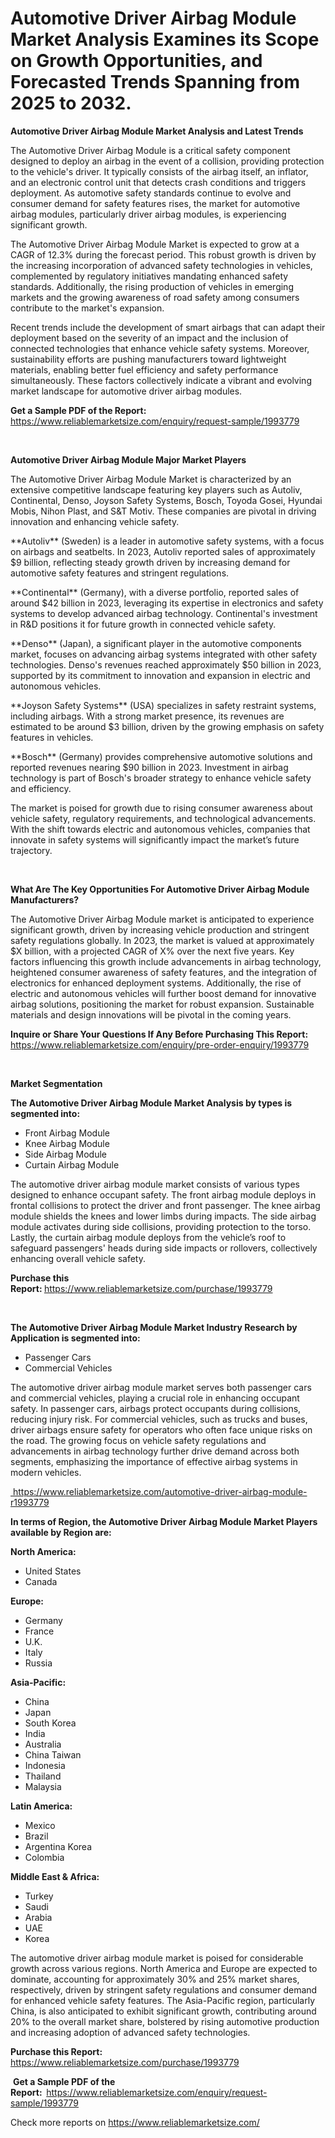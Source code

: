 <p><h1>Automotive Driver Airbag Module Market Analysis Examines its Scope on Growth Opportunities, and Forecasted Trends Spanning from 2025 to 2032.</h1></p><p><strong>Automotive Driver Airbag Module Market Analysis and Latest Trends</strong></p>
<p><p>The Automotive Driver Airbag Module is a critical safety component designed to deploy an airbag in the event of a collision, providing protection to the vehicle's driver. It typically consists of the airbag itself, an inflator, and an electronic control unit that detects crash conditions and triggers deployment. As automotive safety standards continue to evolve and consumer demand for safety features rises, the market for automotive airbag modules, particularly driver airbag modules, is experiencing significant growth.</p><p>The Automotive Driver Airbag Module Market is expected to grow at a CAGR of 12.3% during the forecast period. This robust growth is driven by the increasing incorporation of advanced safety technologies in vehicles, complemented by regulatory initiatives mandating enhanced safety standards. Additionally, the rising production of vehicles in emerging markets and the growing awareness of road safety among consumers contribute to the market's expansion. </p><p>Recent trends include the development of smart airbags that can adapt their deployment based on the severity of an impact and the inclusion of connected technologies that enhance vehicle safety systems. Moreover, sustainability efforts are pushing manufacturers toward lightweight materials, enabling better fuel efficiency and safety performance simultaneously. These factors collectively indicate a vibrant and evolving market landscape for automotive driver airbag modules.</p></p>
<p><strong>Get a Sample PDF of the Report:&nbsp;</strong> <a href="https://www.reliablemarketsize.com/enquiry/request-sample/1993779?utm_campaign=1885&utm_medium=2&utm_source=Github&utm_content=ia&utm_term=29032025&utm_id=automotive-driver-airbag-module">https://www.reliablemarketsize.com/enquiry/request-sample/1993779</a></p>
<p>&nbsp;</p>
<p><strong>Automotive Driver Airbag Module Major Market Players</strong></p>
<p><p>The Automotive Driver Airbag Module Market is characterized by an extensive competitive landscape featuring key players such as Autoliv, Continental, Denso, Joyson Safety Systems, Bosch, Toyoda Gosei, Hyundai Mobis, Nihon Plast, and S&T Motiv. These companies are pivotal in driving innovation and enhancing vehicle safety.</p><p>**Autoliv** (Sweden) is a leader in automotive safety systems, with a focus on airbags and seatbelts. In 2023, Autoliv reported sales of approximately $9 billion, reflecting steady growth driven by increasing demand for automotive safety features and stringent regulations.</p><p>**Continental** (Germany), with a diverse portfolio, reported sales of around $42 billion in 2023, leveraging its expertise in electronics and safety systems to develop advanced airbag technology. Continental's investment in R&D positions it for future growth in connected vehicle safety.</p><p>**Denso** (Japan), a significant player in the automotive components market, focuses on advancing airbag systems integrated with other safety technologies. Denso's revenues reached approximately $50 billion in 2023, supported by its commitment to innovation and expansion in electric and autonomous vehicles.</p><p>**Joyson Safety Systems** (USA) specializes in safety restraint systems, including airbags. With a strong market presence, its revenues are estimated to be around $3 billion, driven by the growing emphasis on safety features in vehicles.</p><p>**Bosch** (Germany) provides comprehensive automotive solutions and reported revenues nearing $90 billion in 2023. Investment in airbag technology is part of Bosch's broader strategy to enhance vehicle safety and efficiency.</p><p>The market is poised for growth due to rising consumer awareness about vehicle safety, regulatory requirements, and technological advancements. With the shift towards electric and autonomous vehicles, companies that innovate in safety systems will significantly impact the market’s future trajectory.</p></p>
<p>&nbsp;</p>
<p><strong>What Are The Key Opportunities For Automotive Driver Airbag Module Manufacturers?</strong></p>
<p><p>The Automotive Driver Airbag Module market is anticipated to experience significant growth, driven by increasing vehicle production and stringent safety regulations globally. In 2023, the market is valued at approximately $X billion, with a projected CAGR of X% over the next five years. Key factors influencing this growth include advancements in airbag technology, heightened consumer awareness of safety features, and the integration of electronics for enhanced deployment systems. Additionally, the rise of electric and autonomous vehicles will further boost demand for innovative airbag solutions, positioning the market for robust expansion. Sustainable materials and design innovations will be pivotal in the coming years.</p></p>
<p><strong>Inquire or Share Your Questions If Any Before Purchasing This Report:</strong> <a href="https://www.reliablemarketsize.com/enquiry/pre-order-enquiry/1993779?utm_campaign=1885&utm_medium=2&utm_source=Github&utm_content=ia&utm_term=29032025&utm_id=automotive-driver-airbag-module">https://www.reliablemarketsize.com/enquiry/pre-order-enquiry/1993779</a></p>
<p>&nbsp;</p>
<p><strong>Market Segmentation</strong></p>
<p><strong>The Automotive Driver Airbag Module Market Analysis by types is segmented into:</strong></p>
<p><ul><li>Front Airbag Module</li><li>Knee Airbag Module</li><li>Side Airbag Module</li><li>Curtain Airbag Module</li></ul></p>
<p><p>The automotive driver airbag module market consists of various types designed to enhance occupant safety. The front airbag module deploys in frontal collisions to protect the driver and front passenger. The knee airbag module shields the knees and lower limbs during impacts. The side airbag module activates during side collisions, providing protection to the torso. Lastly, the curtain airbag module deploys from the vehicle’s roof to safeguard passengers' heads during side impacts or rollovers, collectively enhancing overall vehicle safety.</p></p>
<p><strong>Purchase this Report:&nbsp;</strong><a href="https://www.reliablemarketsize.com/purchase/1993779?utm_campaign=1885&utm_medium=2&utm_source=Github&utm_content=ia&utm_term=29032025&utm_id=automotive-driver-airbag-module">https://www.reliablemarketsize.com/purchase/1993779</a></p>
<p>&nbsp;</p>
<p><strong>The Automotive Driver Airbag Module Market Industry Research by Application is segmented into:</strong></p>
<p><ul><li>Passenger Cars</li><li>Commercial Vehicles</li></ul></p>
<p><p>The automotive driver airbag module market serves both passenger cars and commercial vehicles, playing a crucial role in enhancing occupant safety. In passenger cars, airbags protect occupants during collisions, reducing injury risk. For commercial vehicles, such as trucks and buses, driver airbags ensure safety for operators who often face unique risks on the road. The growing focus on vehicle safety regulations and advancements in airbag technology further drive demand across both segments, emphasizing the importance of effective airbag systems in modern vehicles.</p></p>
<p><a href="https://www.reliablemarketsize.com/automotive-driver-airbag-module-r1993779?utm_campaign=1885&utm_medium=2&utm_source=Github&utm_content=ia&utm_term=29032025&utm_id=automotive-driver-airbag-module">&nbsp;https://www.reliablemarketsize.com/automotive-driver-airbag-module-r1993779</a></p>
<p><strong>In terms of Region, the Automotive Driver Airbag Module Market Players available by Region are:</strong></p>
<p>
    <p> <strong> North America: </strong>
        <ul>
            <li>United States</li>
            <li>Canada</li>
        </ul>
        </p> 
    <p> <strong> Europe: </strong>
        <ul>
            <li>Germany</li>
            <li>France</li>
            <li>U.K.</li>
            <li>Italy</li>
            <li>Russia</li>
        </ul>
        </p> 
    <p> <strong> Asia-Pacific: </strong>
        <ul>
            <li>China</li>
            <li>Japan</li>
            <li>South Korea</li>
            <li>India</li>
            <li>Australia</li>
            <li>China Taiwan</li>
            <li>Indonesia</li>
            <li>Thailand</li>
            <li>Malaysia</li>
        </ul>
        </p> 
    <p> <strong> Latin America: </strong>
        <ul>
            <li>Mexico</li>
            <li>Brazil</li>
            <li>Argentina Korea</li>
            <li>Colombia</li>
        </ul>
        </p> 
    <p> <strong> Middle East & Africa: </strong>
        <ul>
            <li>Turkey</li>
            <li>Saudi</li>
            <li>Arabia</li>
            <li>UAE</li>
            <li>Korea</li>
        </ul>
    </p>
    </p>
<p><p>The automotive driver airbag module market is poised for considerable growth across various regions. North America and Europe are expected to dominate, accounting for approximately 30% and 25% market shares, respectively, driven by stringent safety regulations and consumer demand for enhanced vehicle safety features. The Asia-Pacific region, particularly China, is also anticipated to exhibit significant growth, contributing around 20% to the overall market share, bolstered by rising automotive production and increasing adoption of advanced safety technologies.</p></p>
<p><strong>Purchase this Report: </strong><a href="https://www.reliablemarketsize.com/purchase/1993779?utm_campaign=1885&utm_medium=2&utm_source=Github&utm_content=ia&utm_term=29032025&utm_id=automotive-driver-airbag-module">https://www.reliablemarketsize.com/purchase/1993779</a></p>
<p>&nbsp;<strong>Get a Sample PDF of the Report:&nbsp;&nbsp;</strong><a href="https://www.reliablemarketsize.com/enquiry/request-sample/1993779?utm_campaign=1885&utm_medium=2&utm_source=Github&utm_content=ia&utm_term=29032025&utm_id=automotive-driver-airbag-module">https://www.reliablemarketsize.com/enquiry/request-sample/1993779</a></p>
<p><strong></strong></p>
<p>Check more reports on <a href="https://www.reliablemarketsize.com/?utm_campaign=1885&utm_medium=2&utm_source=Github&utm_content=ia&utm_term=29032025&utm_id=automotive-driver-airbag-module">https://www.reliablemarketsize.com/</a></p>